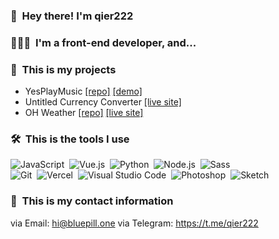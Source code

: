 
### 👋 &nbsp;Hey there! I'm qier222

### 👨🏻‍💻 &nbsp;I'm a front-end developer, and...

### 🧱 &nbsp;This is my projects

- YesPlayMusic [[repo]](https://github.com/qier222/YesPlayMusic) [[demo]](https://music.bluepill.one)
- Untitled Currency Converter [[live site]](https://currency.bluepill.one)
- OH Weather [[repo]](https://github.com/qier222/oh-weather) [[live site]](https://weather.bluepill.one)

### 🛠 &nbsp;This is the tools I use

![JavaScript](https://img.shields.io/badge/-JavaScript-333?style=flat&logo=javascript)&nbsp;
![Vue.js](https://img.shields.io/badge/-Vue.js-333?style=flat&logo=vue.js)&nbsp;
![Python](https://img.shields.io/badge/-Python-333?style=flat&logo=python)&nbsp;
![Node.js](https://img.shields.io/badge/-Node.js-333?style=flat&logo=node.js)&nbsp;
![Sass](https://img.shields.io/badge/-Sass-333?style=flat&logo=Sass)&nbsp;\
![Git](https://img.shields.io/badge/-Git-333?style=flat&logo=git)&nbsp;
![Vercel](https://img.shields.io/badge/-Vercel-333?style=flat&logo=vercel)&nbsp;
![Visual Studio Code](https://img.shields.io/badge/-Visual%20Studio%20Code-333?style=flat&logo=visual-studio-code&logoColor=007ACC)&nbsp;
![Photoshop](https://img.shields.io/badge/-Photoshop-333?style=flat&logo=adobe-photoshop)&nbsp;
![Sketch](https://img.shields.io/badge/-Sketch-333?style=flat&logo=sketch)

<!-- ### ⚙️ &nbsp;GitHub Analytics

<p align="center">
<a href="https://github.com/qier222">
  <img height="180em" src="https://github-readme-stats-eight-theta.vercel.app/api?username=qier222&show_icons=true&include_all_commits=true&count_private=true"/>
  <img height="180em" src="https://github-readme-stats-eight-theta.vercel.app/api/top-langs/?username=qier222&layout=compact&langs_count=8"/>
</a>
</p> -->

### 🤙 &nbsp;This is my contact information

via Email: hi@bluepill.one
via Telegram: https://t.me/qier222
